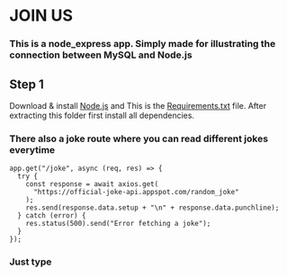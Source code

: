 # JOIN US
<h3>This is a node_express app. Simply made for illustrating the connection between MySQL and Node.js</h3>

## Step 1
Download & install [Node.js]()  and  []() 
This is the [Requirements.txt](https://github.com/Dhiraj73Ray/JoinUs/blob/main/requirements.txt) file. After extracting this folder first install all dependencies.

### There also a joke route where you can read different jokes everytime
```
app.get("/joke", async (req, res) => {
  try {
    const response = await axios.get(
      "https://official-joke-api.appspot.com/random_joke"
    );
    res.send(response.data.setup + "\n" + response.data.punchline);
  } catch (error) {
    res.status(500).send("Error fetching a joke");
  }
});
```
### Just type
